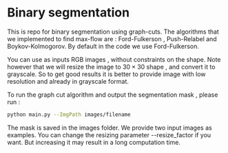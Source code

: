 
# Binary segmentation

This is repo for binary segmentation using graph-cuts. The algorithms that we implemented to find max-flow are : Ford-Fulkerson , Push-Relabel and Boykov-Kolmogorov. By default in the code we use Ford-Fulkerson. 

You can use as inputs RGB images , without constraints on the shape. Note however that we will resize the image to $30 \times 30$ shape , and convert it to grayscale. So to get good results it is better to provide image with low resolution and already in grayscale format. 

To run the graph cut algorithm and output the segmentation mask , please run :  
```sh
python main.py --ImgPath images/filename
```
The mask is saved in the images folder. We provide two input images as examples.
You can change the resizing parameter --resize_factor if you want. But increasing it may result in a long computation time. 
